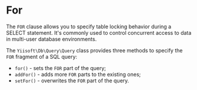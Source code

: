 # For

The `FOR` clause allows you to specify table locking behavior during a SELECT statement. It's commonly used to control 
concurrent access to data in multi-user database environments.

The `Yiisoft\Db\Query\Query` class provides three methods to specify the `FOR` fragment of a SQL query:

- `for()` - sets the `FOR` part of the query;
- `addFor()` - adds more `FOR` parts to the existing ones;
- `setFor()` - overwrites the `FOR` part of the query.
